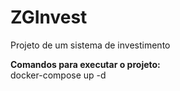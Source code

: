 # ZGInvest
Projeto de um sistema de investimento

**Comandos para executar o projeto:**
</br>docker-compose up -d


